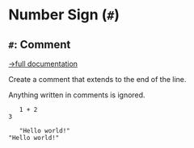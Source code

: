 # Number Sign (`#`)

## `#`: Comment
[→full documentation](https://mlochbaum.github.io/BQN/doc/token.html#comments)

Create a comment that extends to the end of the line.

Anything written in comments is ignored.


```bqn
   1 + 2 
3

   "Hello world!" 
"Hello world!"
```
